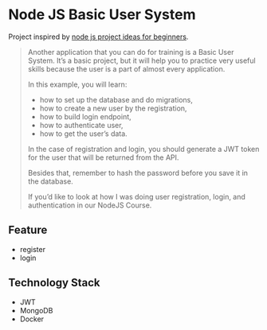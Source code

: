 # Node JS Basic User System

Project inspired by [node js project ideas for beginners][1].

>Another application that you can do for training is a Basic User System. It’s a basic project, but it will help you to practice very useful skills because the user is a part of almost every application. 
>
>In this example, you will learn:  
>- how to set up the database and do migrations,  
>- how to create a new user by the registration,  
>- how to build login endpoint,  
>- how to authenticate user,  
>- how to get the user’s data.
>
>In the case of registration and login, you should generate a JWT token for the user that will be returned from the API.
>
>Besides that, remember to hash the password before you save it in the database.
>
>If you’d like to look at how I was doing user registration, login, and authentication in our NodeJS Course.

## Feature

- register
- login

## Technology Stack

- JWT
- MongoDB
- Docker


[1]: https://www.blog.duomly.com/node-js-project-ideas-for-beginners/